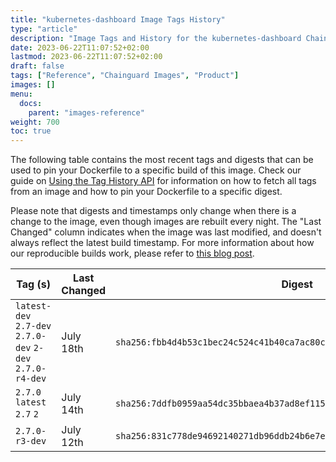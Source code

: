 ```yaml
---
title: "kubernetes-dashboard Image Tags History"
type: "article"
description: "Image Tags and History for the kubernetes-dashboard Chainguard Image"
date: 2023-06-22T11:07:52+02:00
lastmod: 2023-06-22T11:07:52+02:00
draft: false
tags: ["Reference", "Chainguard Images", "Product"]
images: []
menu:
  docs:
    parent: "images-reference"
weight: 700
toc: true
---
```


The following table contains the most recent tags and digests that can be used to pin your Dockerfile to a specific build of this image. Check our guide on [Using the Tag History API](/chainguard/chainguard-images/using-the-tag-history-api/) for information on how to fetch all tags from an image and how to pin your Dockerfile to a specific digest.

Please note that digests and timestamps only change when there is a change to the image, even though images are rebuilt every night. The "Last Changed" column indicates when the image was last modified, and doesn't always reflect the latest build timestamp. For more information about how our reproducible builds work, please refer to [this blog post](https://www.chainguard.dev/unchained/reproducing-chainguards-reproducible-image-builds).

| Tag (s)                                                    | Last Changed | Digest                                                                    |
|------------------------------------------------------------|--------------|---------------------------------------------------------------------------|
|  `latest-dev` `2.7-dev` `2.7.0-dev` `2-dev` `2.7.0-r4-dev` | July 18th    | `sha256:fbb4d4b53c1bec24c524c41b40ca7ac80ca824b6ddb1e2be1ae2b6cfafa07451` |
|  `2.7.0` `latest` `2.7` `2`                                | July 14th    | `sha256:7ddfb0959aa54dc35bbaea4b37ad8ef1150726270fbf8f45c813500c2087f14f` |
|  `2.7.0-r3-dev`                                            | July 12th    | `sha256:831c778de94692140271db96ddb24b6e7e3ea9df872827ae84565042bb4a5719` |
